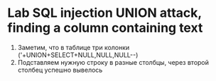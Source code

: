 # Lab SQL injection UNION attack, finding a column containing text
1) Заметим, что в таблице три колонки ('+UNION+SELECT+NULL,NULL,NULL--)
2) Подставляем нужную строку в разные столбцы, через второй столбец успешно вывелось

